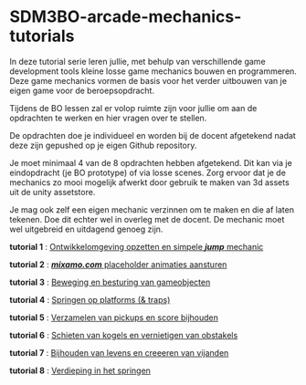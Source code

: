 # SDM3BO-arcade-mechanics-tutorials

In deze tutorial serie leren jullie, met behulp van verschillende game development tools kleine losse game mechanics bouwen en programmeren. Deze game mechanics vormen de basis voor het verder uitbouwen van je eigen game voor de beroepsopdracht. 

Tijdens de BO lessen zal er volop ruimte zijn voor jullie om aan de opdrachten te werken en hier vragen over te stellen. 

De opdrachten doe je individueel en worden bij de docent afgetekend nadat deze zijn gepushed op je eigen Github repository.

Je moet minimaal 4 van de 8 opdrachten hebben afgetekend. Dit kan via je eindopdracht (je BO prototype) of via losse scenes. Zorg ervoor dat je de mechanics zo mooi mogelijk afwerkt door gebruik te maken van 3d assets uit de unity assetstore.

Je mag ook zelf een eigen mechanic verzinnen om te maken en die af laten tekenen. Doe dit echter wel in overleg met de docent. De mechanic moet wel uitgebreid en uitdagend genoeg zijn.

**tutorial 1** : [Ontwikkelomgeving opzetten en simpele ***jump*** mechanic](https://github.com/erwinhenraat/SDM3PROG/tree/master/les1)

**tutorial 2** : [***mixamo.com*** placeholder animaties aansturen](https://github.com/erwinhenraat/SDM3PROG/tree/master/les2)

**tutorial 3** : [Beweging en besturing van gameobjecten](https://github.com/erwinhenraat/SDM3PROG/tree/master/les3) 

**tutorial 4** : [Springen op platforms (& traps)](https://github.com/erwinhenraat/SDM3PROG/tree/master/les4)

**tutorial 5** : [Verzamelen van pickups en score bijhouden](https://github.com/erwinhenraat/SDM3PROG/tree/master/les5)

**tutorial 6** : [Schieten van kogels en vernietigen van obstakels](https://github.com/erwinhenraat/SDM3PROG/tree/master/les6)

**tutorial 7** : [Bijhouden van levens en creeeren van vijanden](https://github.com/erwinhenraat/SDM3PROG/tree/master/les7)

**tutorial 8** : [Verdieping in het springen](https://github.com/erwinhenraat/SDM3PROG/tree/master/les8)


